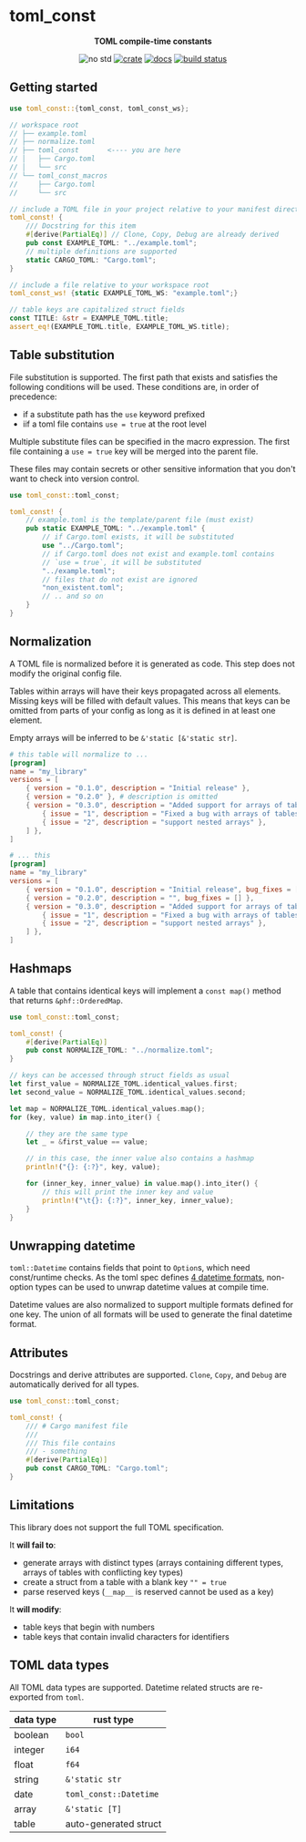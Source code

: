 # toml_const

<div align="center">

**TOML compile-time constants**

<!-- ![crate license](https://img.shields.io/crates/l/toml_const) -->
![no std](https://img.shields.io/badge/no__std-12a077)
[![crate](https://img.shields.io/crates/v/toml_const.svg)](https://crates.io/crates/toml_const)
[![docs](https://docs.rs/toml_const/badge.svg)](https://docs.rs/toml_const)
[![build status](https://github.com/facesthe/toml_const/actions/workflows/ci.yml/badge.svg)](https://github.com/facesthe/toml_const/actions/workflows/ci.yml)

</div>

## Getting started

```rust
use toml_const::{toml_const, toml_const_ws};

// workspace root
// ├── example.toml
// ├── normalize.toml
// ├── toml_const       <---- you are here
// │   ├── Cargo.toml
// │   └── src
// └── toml_const_macros
//     ├── Cargo.toml
//     └── src

// include a TOML file in your project relative to your manifest directory
toml_const! {
    /// Docstring for this item
    #[derive(PartialEq)] // Clone, Copy, Debug are already derived
    pub const EXAMPLE_TOML: "../example.toml";
    // multiple definitions are supported
    static CARGO_TOML: "Cargo.toml";
}

// include a file relative to your workspace root
toml_const_ws! {static EXAMPLE_TOML_WS: "example.toml";}

// table keys are capitalized struct fields
const TITLE: &str = EXAMPLE_TOML.title;
assert_eq!(EXAMPLE_TOML.title, EXAMPLE_TOML_WS.title);
```

## Table substitution

File substitution is supported.
The first path that exists and satisfies the following conditions will be used.
These conditions are, in order of precedence:

- if a substitute path has the `use` keyword prefixed
- iif a toml file contains `use = true` at the root level

Multiple substitute files can be specified in the macro expression.
The first file containing a `use = true` key will be merged into the parent file.

These files may contain secrets or other sensitive information that you don't want to check into version control.

```rust
use toml_const::toml_const;

toml_const! {
    // example.toml is the template/parent file (must exist)
    pub static EXAMPLE_TOML: "../example.toml" {
        // if Cargo.toml exists, it will be substituted
        use "../Cargo.toml";
        // if Cargo.toml does not exist and example.toml contains
        // `use = true`, it will be substituted
        "../example.toml";
        // files that do not exist are ignored
        "non_existent.toml";
        // .. and so on
    }
}
```

## Normalization

A TOML file is normalized before it is generated as code. This step does not modify the original config file.

Tables within arrays will have their keys propagated across all elements. Missing keys will be filled with default values.
This means that keys can be omitted from parts of your config as long as it is defined in at least one element.

Empty arrays will be inferred to be `&'static [&'static str]`.

```toml
# this table will normalize to ...
[program]
name = "my_library"
versions = [
    { version = "0.1.0", description = "Initial release" },
    { version = "0.2.0" }, # description is omitted
    { version = "0.3.0", description = "Added support for arrays of tables", bug_fixes = [
        { issue = "1", description = "Fixed a bug with arrays of tables" },
        { issue = "2", description = "support nested arrays" },
    ] },
]

# ... this
[program]
name = "my_library"
versions = [
    { version = "0.1.0", description = "Initial release", bug_fixes = [] },
    { version = "0.2.0", description = "", bug_fixes = [] },
    { version = "0.3.0", description = "Added support for arrays of tables", bug_fixes = [
        { issue = "1", description = "Fixed a bug with arrays of tables" },
        { issue = "2", description = "support nested arrays" },
    ] },
]
```

## Hashmaps

A table that contains identical keys will implement a `const map()` method that returns `&phf::OrderedMap`.

```rust
use toml_const::toml_const;

toml_const! {
    #[derive(PartialEq)]
    pub const NORMALIZE_TOML: "../normalize.toml";
}

// keys can be accessed through struct fields as usual
let first_value = NORMALIZE_TOML.identical_values.first;
let second_value = NORMALIZE_TOML.identical_values.second;

let map = NORMALIZE_TOML.identical_values.map();
for (key, value) in map.into_iter() {

    // they are the same type
    let _ = &first_value == value;

    // in this case, the inner value also contains a hashmap
    println!("{}: {:?}", key, value);

    for (inner_key, inner_value) in value.map().into_iter() {
        // this will print the inner key and value
        println!("\t{}: {:?}", inner_key, inner_value);
    }
}
```

## Unwrapping datetime

`toml::Datetime` contains fields that point to `Option`s, which need const/runtime checks.
As the toml spec defines [4 datetime formats](https://docs.rs/toml/latest/toml/value/struct.Datetime.html),
non-option types can be used to unwrap datetime values at compile time.

Datetime values are also normalized to support multiple formats defined for one key.
The union of all formats will be used to generate the final datetime format.

## Attributes

Docstrings and derive attributes are supported.
`Clone`, `Copy`, and `Debug` are automatically derived for all types.

```rust
use toml_const::toml_const;

toml_const! {
    /// # Cargo manifest file
    ///
    /// This file contains
    /// - something
    #[derive(PartialEq)]
    pub const CARGO_TOML: "Cargo.toml";
}
```

## Limitations

This library does not support the full TOML specification.

It **will fail to**:

- generate arrays with distinct types (arrays containing different types, arrays of tables with conflicting key types)
- create a struct from a table with a blank key `"" = true`
- parse reserved keys (`__map__` is reserved cannot be used as a key)

It **will modify**:

- table keys that begin with numbers
- table keys that contain invalid characters for identifiers

## TOML data types

All TOML data types are supported. Datetime related structs are re-exported from `toml`.

| data type | rust type |
| --- | --- |
| boolean | `bool` |
| integer | `i64` |
| float | `f64` |
| string | `&'static str` |
| date | `toml_const::Datetime` |
| array | `&'static [T]` |
| table | auto-generated struct |
